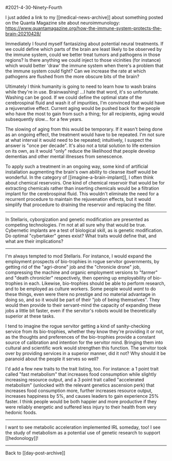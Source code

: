 #2021-4-30-Ninety-Fourth

I just added a link to my [[medical-news-archive]] about something posted on the Quanta Magazine site about neuroimmunology:
https://www.quantamagazine.org/how-the-immune-system-protects-the-brain-20210428/

Immediately I found myself fantasizing about potential neural treatments.  If we could define which parts of the brain are least likely to be observed by the immune system, could we better treat tumors and pathogens in those regions?  Is there anything we could inject to those vicinities (for instance) which would better 'draw' the immune system when there's a problem that the immune system could fight?  Can we increase the rate at which pathogens are flushed from the more obscure bits of the brain?

Ultimately I think humanity is going to need to learn how to wash brains while they're in use.  Brainwashing!  ...I hate that word, it's so unfortunate.  Washing can be good.  If we could define the optimal state of the cerebrospinal fluid and wash it of impurities, I'm convinced that would have a rejuvenative effect.  Current aging would be pushed back for the people who have the most to gain from such a thing; for all recipients, aging would subsequently slow... for a few years.

The slowing of aging from this would be temporary.  If it wasn't being done as an ongoing effect, the treatment would have to be repeated.  I'm not sure at what interval it would need to be repeated; intuitively, I suspect the answer is "once per decade".  It's also not a total solution to life extension on its own, as it would "only" reduce the likelihood that people develop dementias and other mental illnesses from senescence.

To apply such a treatment in an ongoing way, some kind of artificial installation augmenting the brain's own ability to cleanse itself would be wonderful.  In the category of [[imagine-a-brain-implant]], I often think about chemical reservoirs.  One kind of chemical reservoir that would be for extracting chemicals rather than inserting chemicals would be a filtration implant for the cerebrospinal fluid.  This wouldn't eliminate the need for a recurrent procedure to maintain the rejuvenation effects, but it would simplify that procedure to draining the reservoir and replacing the filter.

---
In Stellaris, cyborgization and genetic modification are presented as competing technologies.  I'm not at all sure why that would be true.  Cybernetic implants are a test of biological skill, as is genetic modification.  Do optimal "cybertaker" genes exist?  What traits would define that, and what are their implications?

---
I'm always tempted to mod Stellaris.  For instance, I would expand the employment prospects of bio-trophies in rogue servitor governments, by getting rid of the "agri-drone" job and the "chronicle drone" job, compressing the machine and organic employment versions to "farmer" and "death chronicler" respectively, then opening up employability of bio-trophies in each.  Likewise, bio-trophies should be able to perform research, and to be employed as culture workers.  Some people would *want* to do these things, even were there no prestige and no material advantage in doing so, and so it would be part of their "job of being themselves".  They would then provide to their servant-mind the capacity of expanding these jobs a little bit faster, even if the servitor's robots would be theoretically superior at these tasks.

I tend to imagine the rogue servitor getting a kind of sanity-checking service from its bio-trophies, whether they know they're providing it or not, as the thoughts and preferences of the bio-trophies provide a constant source of calibration and intention for the servitor mind.  Bringing them into cultural and scientific work would strengthen this function.  The servitor took over by providing services in a superior manner, did it not?  Why should it be paranoid about the people it serves so well?

I'd add a few new traits to the trait listing, too.  For instance: a 1 point trait called "fast metabolism" that increases food consumption while slightly increasing resource output, and a 3 point trait called "accelerated metabolism" (unlocked with the relevant genetics ascension perk) that increases food consumption more, further increases resource output, increases happiness by 5%, and causes leaders to gain experience 25% faster.  I think people would be both happier and more productive if they were reliably energetic and suffered less injury to their health from very hedonic foods.

---
I want to see metabolic acceleration implemented IRL someday, too!  I see the study of metabolism as a potential use of genetic research to support [[hedonology]]!

---
Back to [[day-post-archive]]